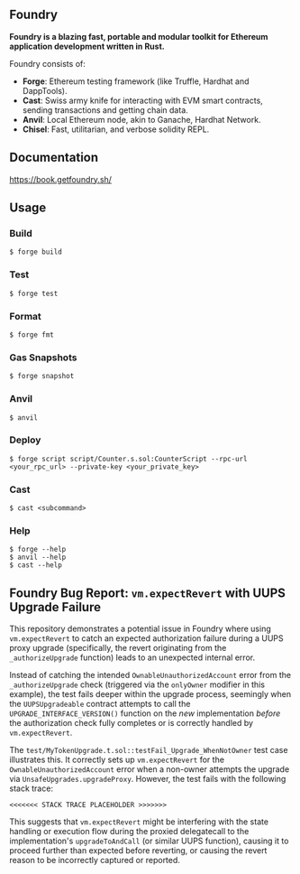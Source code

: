 ## Foundry

**Foundry is a blazing fast, portable and modular toolkit for Ethereum application development written in Rust.**

Foundry consists of:

-   **Forge**: Ethereum testing framework (like Truffle, Hardhat and DappTools).
-   **Cast**: Swiss army knife for interacting with EVM smart contracts, sending transactions and getting chain data.
-   **Anvil**: Local Ethereum node, akin to Ganache, Hardhat Network.
-   **Chisel**: Fast, utilitarian, and verbose solidity REPL.

## Documentation

https://book.getfoundry.sh/

## Usage

### Build

```shell
$ forge build
```

### Test

```shell
$ forge test
```

### Format

```shell
$ forge fmt
```

### Gas Snapshots

```shell
$ forge snapshot
```

### Anvil

```shell
$ anvil
```

### Deploy

```shell
$ forge script script/Counter.s.sol:CounterScript --rpc-url <your_rpc_url> --private-key <your_private_key>
```

### Cast

```shell
$ cast <subcommand>
```

### Help

```shell
$ forge --help
$ anvil --help
$ cast --help
```

## Foundry Bug Report: `vm.expectRevert` with UUPS Upgrade Failure

This repository demonstrates a potential issue in Foundry where using `vm.expectRevert` to catch an expected authorization failure during a UUPS proxy upgrade (specifically, the revert originating from the `_authorizeUpgrade` function) leads to an unexpected internal error.

Instead of catching the intended `OwnableUnauthorizedAccount` error from the `_authorizeUpgrade` check (triggered via the `onlyOwner` modifier in this example), the test fails deeper within the upgrade process, seemingly when the `UUPSUpgradeable` contract attempts to call the `UPGRADE_INTERFACE_VERSION()` function on the *new* implementation *before* the authorization check fully completes or is correctly handled by `vm.expectRevert`.

The `test/MyTokenUpgrade.t.sol::testFail_Upgrade_WhenNotOwner` test case illustrates this. It correctly sets up `vm.expectRevert` for the `OwnableUnauthorizedAccount` error when a non-owner attempts the upgrade via `UnsafeUpgrades.upgradeProxy`. However, the test fails with the following stack trace:

```
<<<<<<< STACK TRACE PLACEHOLDER >>>>>>>
```

This suggests that `vm.expectRevert` might be interfering with the state handling or execution flow during the proxied delegatecall to the implementation's `upgradeToAndCall` (or similar UUPS function), causing it to proceed further than expected before reverting, or causing the revert reason to be incorrectly captured or reported.
